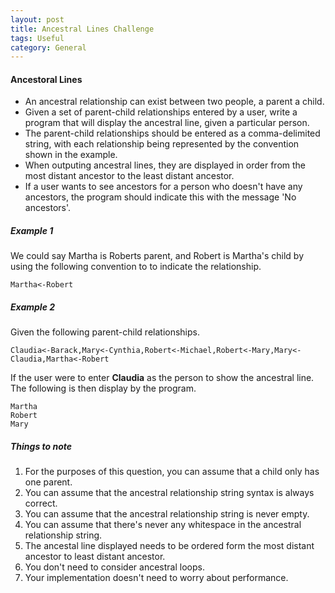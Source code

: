 ```yaml
---
layout: post
title: Ancestral Lines Challenge
tags: Useful
category: General
---
```


#### Ancestoral Lines ####

- An ancestral relationship can exist between two people, a parent a child.  
- Given a set of parent-child relationships entered by a user, write a program that will display the ancestral line, given a particular person.  
- The parent-child relationships should be entered as a comma-delimited string, with each relationship being represented by the convention shown in the example.  
- When outputing ancestral lines, they are displayed in order from the most distant ancestor to the least distant ancestor.  
- If a user wants to see ancestors for a person who doesn't have any ancestors, the program should indicate this with the message 'No ancestors'.

##### Example 1 #####

We could say Martha is Roberts parent, and Robert is Martha's child by using the following convention to to indicate the relationship.

~~~
Martha<-Robert
~~~

##### Example 2 #####

Given the following parent-child relationships.

~~~
Claudia<-Barack,Mary<-Cynthia,Robert<-Michael,Robert<-Mary,Mary<-Claudia,Martha<-Robert
~~~

If the user were to enter **Claudia** as the person to show the ancestral line. The following is then display by the program.  

~~~
Martha  
Robert  
Mary  
~~~

##### Things to note #####
1. For the purposes of this question, you can assume that a child only has one parent.  
2. You can assume that the ancestral relationship string syntax is always correct.  
3. You can assume that the ancestral relationship string is never empty.  
4. You can assume that there's never any whitespace in the ancestral relationship string.  
5. The ancestal line displayed needs to be ordered form the most distant ancestor to least distant ancestor.  
6. You don't need to consider ancestral loops.  
7. Your implementation doesn't need to worry about performance.  


